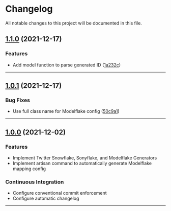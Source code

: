 <!--- BEGIN HEADER -->
# Changelog

All notable changes to this project will be documented in this file.
<!--- END HEADER -->

## [1.1.0](https://github.com/vetmoves/com.moves.php.snowflake/compare/1.0.1...1.1.0) (2021-12-17)
### Features

* Add model function to parse generated ID ([1a232c](https://github.com/vetmoves/com.moves.php.snowflake/commit/1a232c99d7f760b6075394af8553c706e93f03ce))


---

## [1.0.1](https://github.com/vetmoves/com.moves.php.snowflake/compare/1.0.0...1.0.1) (2021-12-17)
### Bug Fixes

* Use full class name for Modelflake config ([50c9a1](https://github.com/vetmoves/com.moves.php.snowflake/commit/50c9a12e76f9f15bfa9dff46f5505c27c65e92ea))


---

## [1.0.0](https://github.com/vetmoves/com.moves.php.snowflake/compare/0.0.0...1.0.0) (2021-12-02)
### Features

* Implement Twitter Snowflake, Sonyflake, and Modelflake Generators
* Implement artisan command to automatically generate Modelflake mapping config

### Continuous Integration

* Configure conventional commit enforcement
* Configure automatic changelog

---

